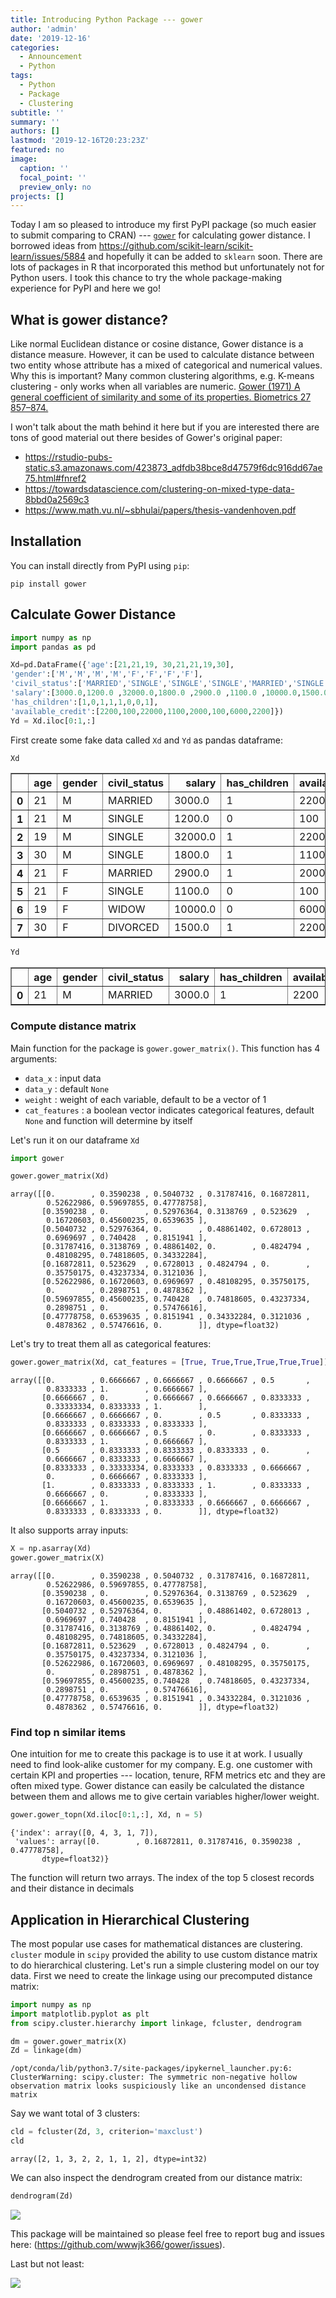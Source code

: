 ```yaml
---
title: Introducing Python Package --- gower
author: 'admin'
date: '2019-12-16'
categories:
  - Announcement
  - Python
tags:
  - Python
  - Package
  - Clustering
subtitle: ''
summary: ''
authors: []
lastmod: '2019-12-16T20:23:23Z'
featured: no
image:
  caption: ''
  focal_point: ''
  preview_only: no
projects: []
---
```


Today I am so pleased to introduce my first PyPI package (so much easier to submit comparing to CRAN) --- [`gower`](https://pypi.org/project/gower/) for calculating gower distance. I borrowed ideas from https://github.com/scikit-learn/scikit-learn/issues/5884 and hopefully it can be added to `sklearn` soon. There are lots of packages in R that incorporated this method but unfortunately not for Python users. I took this chance to try the whole package-making experience for PyPI and here we go!


## What is gower distance?

Like normal Euclidean distance or cosine distance, Gower distance is a distance measure. However, it can be used to calculate distance between two entity whose attribute has a mixed of categorical and numerical values. Why this is important? Many common clustering algorithms, e.g. K-means clustering - only works when all variables are numeric. [Gower (1971) A general coefficient of similarity and some of its properties. Biometrics 27 857–874.](https://www.jstor.org/stable/2528823?seq=1) 

I won't talk about the math behind it here but if you are interested there are tons of good material out there besides of Gower's original paper:

* https://rstudio-pubs-static.s3.amazonaws.com/423873_adfdb38bce8d47579f6dc916dd67ae75.html#fnref2
* https://towardsdatascience.com/clustering-on-mixed-type-data-8bbd0a2569c3
* https://www.math.vu.nl/~sbhulai/papers/thesis-vandenhoven.pdf

## Installation

You can install directly from PyPI using `pip`:

`pip install gower`


## Calculate Gower Distance


```python
import numpy as np
import pandas as pd

Xd=pd.DataFrame({'age':[21,21,19, 30,21,21,19,30],
'gender':['M','M','M','M','F','F','F','F'],
'civil_status':['MARRIED','SINGLE','SINGLE','SINGLE','MARRIED','SINGLE','WIDOW','DIVORCED'],
'salary':[3000.0,1200.0 ,32000.0,1800.0 ,2900.0 ,1100.0 ,10000.0,1500.0],
'has_children':[1,0,1,1,1,0,0,1],
'available_credit':[2200,100,22000,1100,2000,100,6000,2200]})
Yd = Xd.iloc[0:1,:]
```

First create some fake data called `Xd` and `Yd` as pandas dataframe:


```python
Xd
```



<div>
<style scoped>
    .dataframe tbody tr th:only-of-type {
        vertical-align: middle;
    }

    .dataframe tbody tr th {
        vertical-align: top;
    }

    .dataframe thead th {
        text-align: right;
    }
</style>
<table border="1" class="dataframe">
  <thead>
    <tr style="text-align: right;">
      <th></th>
      <th>age</th>
      <th>gender</th>
      <th>civil_status</th>
      <th>salary</th>
      <th>has_children</th>
      <th>available_credit</th>
    </tr>
  </thead>
  <tbody>
    <tr>
      <th>0</th>
      <td>21</td>
      <td>M</td>
      <td>MARRIED</td>
      <td>3000.0</td>
      <td>1</td>
      <td>2200</td>
    </tr>
    <tr>
      <th>1</th>
      <td>21</td>
      <td>M</td>
      <td>SINGLE</td>
      <td>1200.0</td>
      <td>0</td>
      <td>100</td>
    </tr>
    <tr>
      <th>2</th>
      <td>19</td>
      <td>M</td>
      <td>SINGLE</td>
      <td>32000.0</td>
      <td>1</td>
      <td>22000</td>
    </tr>
    <tr>
      <th>3</th>
      <td>30</td>
      <td>M</td>
      <td>SINGLE</td>
      <td>1800.0</td>
      <td>1</td>
      <td>1100</td>
    </tr>
    <tr>
      <th>4</th>
      <td>21</td>
      <td>F</td>
      <td>MARRIED</td>
      <td>2900.0</td>
      <td>1</td>
      <td>2000</td>
    </tr>
    <tr>
      <th>5</th>
      <td>21</td>
      <td>F</td>
      <td>SINGLE</td>
      <td>1100.0</td>
      <td>0</td>
      <td>100</td>
    </tr>
    <tr>
      <th>6</th>
      <td>19</td>
      <td>F</td>
      <td>WIDOW</td>
      <td>10000.0</td>
      <td>0</td>
      <td>6000</td>
    </tr>
    <tr>
      <th>7</th>
      <td>30</td>
      <td>F</td>
      <td>DIVORCED</td>
      <td>1500.0</td>
      <td>1</td>
      <td>2200</td>
    </tr>
  </tbody>
</table>
</div>




```python
Yd
```




<div>
<style scoped>
    .dataframe tbody tr th:only-of-type {
        vertical-align: middle;
    }

    .dataframe tbody tr th {
        vertical-align: top;
    }

    .dataframe thead th {
        text-align: right;
    }
</style>
<table border="1" class="dataframe">
  <thead>
    <tr style="text-align: right;">
      <th></th>
      <th>age</th>
      <th>gender</th>
      <th>civil_status</th>
      <th>salary</th>
      <th>has_children</th>
      <th>available_credit</th>
    </tr>
  </thead>
  <tbody>
    <tr>
      <th>0</th>
      <td>21</td>
      <td>M</td>
      <td>MARRIED</td>
      <td>3000.0</td>
      <td>1</td>
      <td>2200</td>
    </tr>
  </tbody>
</table>
</div>



### Compute distance matrix

Main function for the package is `gower.gower_matrix()`. This function has 4 arguments:

* `data_x` : input data
* `data_y` : default `None`
* `weight` : weight of each variable, default to be a vector of 1
* `cat_features` : a boolean vector indicates categorical features, default `None` and function will determine by itself

Let's run it on our dataframe `Xd`


```python
import gower

gower.gower_matrix(Xd)
```

    array([[0.        , 0.3590238 , 0.5040732 , 0.31787416, 0.16872811,
            0.52622986, 0.59697855, 0.47778758],
           [0.3590238 , 0.        , 0.52976364, 0.3138769 , 0.523629  ,
            0.16720603, 0.45600235, 0.6539635 ],
           [0.5040732 , 0.52976364, 0.        , 0.48861402, 0.6728013 ,
            0.6969697 , 0.740428  , 0.8151941 ],
           [0.31787416, 0.3138769 , 0.48861402, 0.        , 0.4824794 ,
            0.48108295, 0.74818605, 0.34332284],
           [0.16872811, 0.523629  , 0.6728013 , 0.4824794 , 0.        ,
            0.35750175, 0.43237334, 0.3121036 ],
           [0.52622986, 0.16720603, 0.6969697 , 0.48108295, 0.35750175,
            0.        , 0.2898751 , 0.4878362 ],
           [0.59697855, 0.45600235, 0.740428  , 0.74818605, 0.43237334,
            0.2898751 , 0.        , 0.57476616],
           [0.47778758, 0.6539635 , 0.8151941 , 0.34332284, 0.3121036 ,
            0.4878362 , 0.57476616, 0.        ]], dtype=float32)



Let's try to treat them all as categorical features:


```python
gower.gower_matrix(Xd, cat_features = [True, True,True,True,True,True])
```

    array([[0.        , 0.6666667 , 0.6666667 , 0.6666667 , 0.5       ,
            0.8333333 , 1.        , 0.6666667 ],
           [0.6666667 , 0.        , 0.6666667 , 0.6666667 , 0.8333333 ,
            0.33333334, 0.8333333 , 1.        ],
           [0.6666667 , 0.6666667 , 0.        , 0.5       , 0.8333333 ,
            0.8333333 , 0.8333333 , 0.8333333 ],
           [0.6666667 , 0.6666667 , 0.5       , 0.        , 0.8333333 ,
            0.8333333 , 1.        , 0.6666667 ],
           [0.5       , 0.8333333 , 0.8333333 , 0.8333333 , 0.        ,
            0.6666667 , 0.8333333 , 0.6666667 ],
           [0.8333333 , 0.33333334, 0.8333333 , 0.8333333 , 0.6666667 ,
            0.        , 0.6666667 , 0.8333333 ],
           [1.        , 0.8333333 , 0.8333333 , 1.        , 0.8333333 ,
            0.6666667 , 0.        , 0.8333333 ],
           [0.6666667 , 1.        , 0.8333333 , 0.6666667 , 0.6666667 ,
            0.8333333 , 0.8333333 , 0.        ]], dtype=float32)



It also supports array inputs:


```python
X = np.asarray(Xd)
gower.gower_matrix(X)
```


    array([[0.        , 0.3590238 , 0.5040732 , 0.31787416, 0.16872811,
            0.52622986, 0.59697855, 0.47778758],
           [0.3590238 , 0.        , 0.52976364, 0.3138769 , 0.523629  ,
            0.16720603, 0.45600235, 0.6539635 ],
           [0.5040732 , 0.52976364, 0.        , 0.48861402, 0.6728013 ,
            0.6969697 , 0.740428  , 0.8151941 ],
           [0.31787416, 0.3138769 , 0.48861402, 0.        , 0.4824794 ,
            0.48108295, 0.74818605, 0.34332284],
           [0.16872811, 0.523629  , 0.6728013 , 0.4824794 , 0.        ,
            0.35750175, 0.43237334, 0.3121036 ],
           [0.52622986, 0.16720603, 0.6969697 , 0.48108295, 0.35750175,
            0.        , 0.2898751 , 0.4878362 ],
           [0.59697855, 0.45600235, 0.740428  , 0.74818605, 0.43237334,
            0.2898751 , 0.        , 0.57476616],
           [0.47778758, 0.6539635 , 0.8151941 , 0.34332284, 0.3121036 ,
            0.4878362 , 0.57476616, 0.        ]], dtype=float32)



### Find top n similar items

One intuition for me to create this package is to use it at work. I usually need to find look-alike customer for my company. E.g. one customer with certain KPI and properties --- location, tenure, RFM metrics etc and they are often mixed type. Gower distance can easily be calculated the distance between them and allows me to give certain variables higher/lower weight.


```python
gower.gower_topn(Xd.iloc[0:1,:], Xd, n = 5)
```




    {'index': array([0, 4, 3, 1, 7]),
     'values': array([0.        , 0.16872811, 0.31787416, 0.3590238 , 0.47778758],
           dtype=float32)}



The function will return two arrays. The index of the top 5 closest records and their distance in decimals

## Application in Hierarchical Clustering

The most popular use cases for mathematical distances are clustering. `cluster` module in `scipy` provided the ability to use custom distance matrix to do hierarchical clustering. Let's run a simple clustering model on our toy data. First we need to create the linkage using our precomputed distance matrix:


```python
import numpy as np
import matplotlib.pyplot as plt
from scipy.cluster.hierarchy import linkage, fcluster, dendrogram

dm = gower.gower_matrix(X)
Zd = linkage(dm) 
```

    /opt/conda/lib/python3.7/site-packages/ipykernel_launcher.py:6: ClusterWarning: scipy.cluster: The symmetric non-negative hollow observation matrix looks suspiciously like an uncondensed distance matrix
      


Say we want total of 3 clusters:


```python
cld = fcluster(Zd, 3, criterion='maxclust')
cld
```




    array([2, 1, 3, 2, 2, 1, 1, 2], dtype=int32)



We can also inspect the dendrogram created from our distance matrix: 


```python
dendrogram(Zd) 
```
![](gower_introduction_28_1.png)


This package will be maintained so please feel free to report bug and issues here: (https://github.com/wwwjk366/gower/issues).

Last but not least:

![](https://media.giphy.com/media/26FLhjMK5PytcY2rK/giphy.gif)

